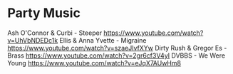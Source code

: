 # Party Music 
Ash O'Connor & Curbi - Steeper https://www.youtube.com/watch?v=UhVbNDEDc1k
Ellis & Anna Yvette - Migraine https://www.youtube.com/watch?v=szaeJIvfXYw
Dirty Rush & Gregor Es - Brass https://www.youtube.com/watch?v=2gr6cf3V4yI
DVBBS - We Were Young https://www.youtube.com/watch?v=eJqX7AUwHm8
